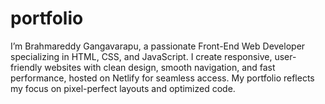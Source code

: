 # portfolio
I’m Brahmareddy Gangavarapu, a passionate Front-End Web Developer specializing in HTML, CSS, and JavaScript. I create responsive, user-friendly websites with clean design, smooth navigation, and fast performance, hosted on Netlify for seamless access. My portfolio reflects my focus on pixel-perfect layouts and optimized code. 
